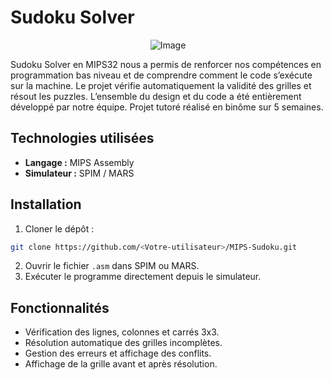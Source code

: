 # Sudoku Solver
<p align="center">
  <img src="https://github.com/user-attachments/assets/2511298a-8bce-4793-a58e-ad1d24730a01" alt="Image" />
</p>


Sudoku Solver en MIPS32 nous a permis de renforcer nos compétences en programmation bas niveau et de comprendre comment le code s’exécute sur la machine. Le projet vérifie automatiquement la validité des grilles et résout les puzzles. L’ensemble du design et du code a été entièrement développé par notre équipe. Projet tutoré réalisé en binôme sur 5 semaines.  

## Technologies utilisées
- **Langage :** MIPS Assembly  
- **Simulateur :** SPIM / MARS  

## Installation
1. Cloner le dépôt :

```bash
git clone https://github.com/<Votre-utilisateur>/MIPS-Sudoku.git
````

2. Ouvrir le fichier `.asm` dans SPIM ou MARS.
3. Exécuter le programme directement depuis le simulateur.

## Fonctionnalités

* Vérification des lignes, colonnes et carrés 3x3.
* Résolution automatique des grilles incomplètes.
* Gestion des erreurs et affichage des conflits.
* Affichage de la grille avant et après résolution.

